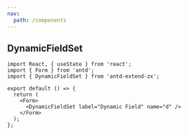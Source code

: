 ```yaml
---
nav:
  path: /components
---
```


## DynamicFieldSet

```tsx
import React, { useState } from 'react';
import { Form } from 'antd';
import { DynamicFieldSet } from 'antd-extend-zx';

export default () => {
  return (
    <Form>
      <DynamicFieldSet label="Dynamic Field" name="d" />
    </Form>
  );
};
```

<API></API>
